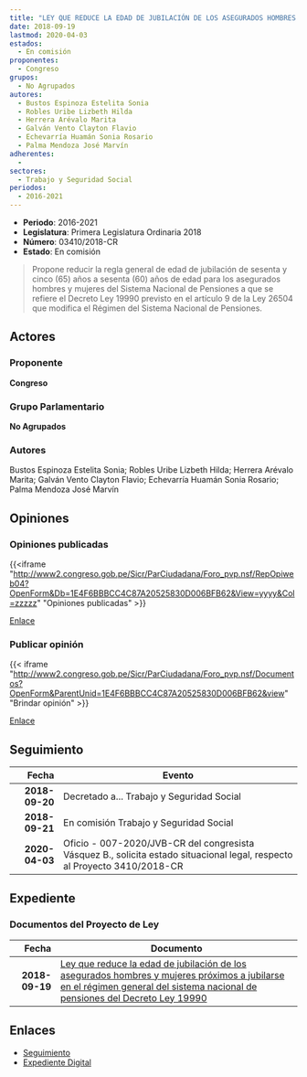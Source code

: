 ```yaml
---
title: "LEY QUE REDUCE LA EDAD DE JUBILACIÓN DE LOS ASEGURADOS HOMBRES Y MUJERES PRÓXIMOS A JUBILARSE EN EL RÉGIMEN GENERAL DEL SISTEMA NACIONAL DE PENSIONES EL DECRETO LEY 19990"
date: 2018-09-19
lastmod: 2020-04-03
estados: 
  - En comisión
proponentes: 
  - Congreso
grupos: 
  - No Agrupados
autores: 
  - Bustos Espinoza Estelita Sonia
  - Robles Uribe Lizbeth Hilda
  - Herrera Arévalo Marita
  - Galván Vento Clayton Flavio
  - Echevarría Huamán Sonia Rosario
  - Palma Mendoza José Marvín
adherentes: 
  - 
sectores: 
  - Trabajo y Seguridad Social
periodos: 
  - 2016-2021
---
```


- **Periodo**: 2016-2021
- **Legislatura**: Primera Legislatura Ordinaria 2018
- **Número**: 03410/2018-CR
- **Estado**: En comisión

> Propone reducir la regla general de edad de jubilación de sesenta y cinco (65) años a sesenta (60) años de edad para los asegurados hombres y mujeres del Sistema Nacional de Pensiones a que se refiere el Decreto Ley 19990 previsto en el artículo 9 de la Ley 26504 que modifica el Régimen del Sistema Nacional de Pensiones.


## Actores

### Proponente

**Congreso**

### Grupo Parlamentario

**No Agrupados**

### Autores

Bustos Espinoza Estelita Sonia; Robles Uribe Lizbeth Hilda; Herrera Arévalo Marita; Galván Vento Clayton Flavio; Echevarría Huamán Sonia Rosario; Palma Mendoza José Marvín


## Opiniones

### Opiniones publicadas

{{<iframe "http://www2.congreso.gob.pe/Sicr/ParCiudadana/Foro_pvp.nsf/RepOpiweb04?OpenForm&Db=1E4F6BBBCC4C87A20525830D006BFB62&View=yyyy&Col=zzzzz" "Opiniones publicadas" >}}

[Enlace](http://www2.congreso.gob.pe/Sicr/ParCiudadana/Foro_pvp.nsf/RepOpiweb04?OpenForm&Db=1E4F6BBBCC4C87A20525830D006BFB62&View=yyyy&Col=zzzzz)
### Publicar opinión

{{< iframe "http://www2.congreso.gob.pe/Sicr/ParCiudadana/Foro_pvp.nsf/Documentos?OpenForm&ParentUnid=1E4F6BBBCC4C87A20525830D006BFB62&view" "Brindar opinión" >}}

[Enlace](http://www2.congreso.gob.pe/Sicr/ParCiudadana/Foro_pvp.nsf/Documentos?OpenForm&ParentUnid=1E4F6BBBCC4C87A20525830D006BFB62&view)

## Seguimiento

| Fecha | Evento |
|------:|--------|
| **2018-09-20** | Decretado a... Trabajo y Seguridad Social|
| **2018-09-21** | En comisión Trabajo y Seguridad Social|
| **2020-04-03** | Oficio - 007-2020/JVB-CR del congresista Vásquez B., solicita estado situacional legal, respecto al Proyecto 3410/2018-CR|


## Expediente


### Documentos del Proyecto de Ley

| Fecha | Documento |
|------:|--------|
| **2018-09-19** | [Ley que reduce la edad de jubilación de los asegurados hombres y mujeres próximos a jubilarse en el régimen general del sistema nacional de pensiones del Decreto Ley 19990](http://www.leyes.congreso.gob.pe/Documentos/2016_2021/Proyectos_de_Ley_y_de_Resoluciones_Legislativas/PL0341020180919.pdf) |

## Enlaces 

- [Seguimiento](http://www2.congreso.gob.pe/Sicr/TraDocEstProc/CLProLey2016.nsf/f7fff46988ca05b1052578e100829cc7/dbc7fafd584534670525830d007bcfcf?OpenDocument)
- [Expediente Digital](http://www2.congreso.gob.pe/Sicr/TraDocEstProc/CLProLey2016.nsf/f7fff46988ca05b1052578e100829cc7/dbc7fafd584534670525830d007bcfcf?OpenDocument&Click=05257FB7005EB655.eb71d0cf91d8294e05256cdf006b5706/$Body/0.1C6C)
